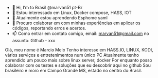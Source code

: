 - 👋 Hi, I’m to Brasil @marvan51 pt-Br
- 👀 Estou interessado em Linux, Docker compose,  HASS, IOT
- 🌱 Atualmente estou aprendendo Esphome yaml
- 💞️ Procuro colaborar em com minhas experiências em aplicar os códigos, reportando erros e acertos.
- 📫 Como entrar em contato comigo, email: marvan51@gmail.com no assunto: Github - xxx

Olá, meu nome é Marcio Melo
Tenho interesse em HASS.IO, LINUX, KODI, vários serviços e entretenimentos num único PC
Atualmente tenho aprendido um pouco mais sobre  linux server, docker
Por enquanto posso colaborar com os testes e soluções que eu descobrir aqui no github
Sou brasileiro e moro em Campo Grande MS, estado no centro do Brasil.

